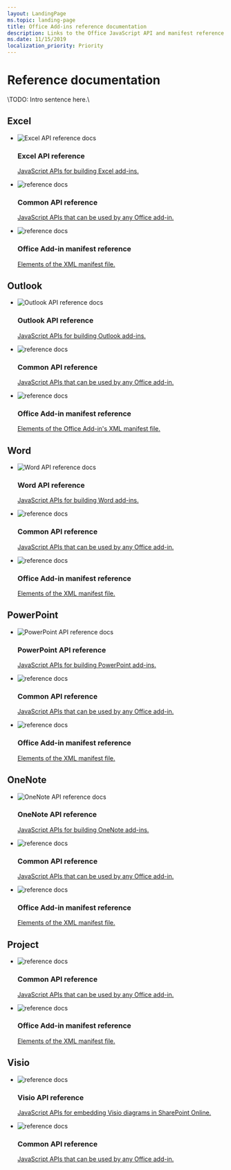 ```yaml
---
layout: LandingPage
ms.topic: landing-page
title: Office Add-ins reference documentation
description: Links to the Office JavaScript API and manifest reference documentation.
ms.date: 11/15/2019
localization_priority: Priority
---
```


# Reference documentation

\TODO: Intro sentence here.\

<h2>Excel</h2>

<ul class="panelContent cardsF cols cols3">
    <li>
        <div class="cardSize">
            <div class="cardPadding">
                <div class="card">
                    <div class="cardImageOuter">
                        <div class="cardImage">
                            <img src="../images/index/logo-excel.svg" alt="Excel API reference docs" />
                        </div>
                    </div>
                    <div class="cardText">
                        <h3>Excel API reference</h3>
                        <p><a href="/javascript/api/excel">JavaScript APIs for building Excel add-ins.</a></p>
                    </div>
                </div>
            </div>
        </div>
    </li>
    <li>
        <div class="cardSize">
            <div class="cardPadding">
                <div class="card">
                    <div class="cardImageOuter">
                        <div class="cardImage">
                            <img src="../images/index-landing-page/i_code-blocks.svg" alt="reference docs" />
                        </div>
                    </div>
                    <div class="cardText">
                        <h3>Common API reference</h3>
                        <p><a href="/javascript/api/office">JavaScript APIs that can be used by any Office add-in.</a></p>
                    </div>
                </div>
            </div>
        </div>
    </li>
    <li>
        <div class="cardSize">
            <div class="cardPadding">
                <div class="card">
                    <div class="cardImageOuter">
                        <div class="cardImage">
                            <img src="../images/index-landing-page/i_article.svg" alt="reference docs" />
                        </div>
                    </div>
                    <div class="cardText">
                        <h3>Office Add-in manifest reference</h3>
                        <p><a href="manifest/allowsnapshot.md">Elements of the XML manifest file.</a></p>
                    </div>
                </div>
            </div>
        </div>
    </li>
</ul>

<h2>Outlook</h2>

<ul class="panelContent cardsF cols cols3">
    <li>
        <div class="cardSize">
            <div class="cardPadding">
                <div class="card">
                    <div class="cardImageOuter">
                        <div class="cardImage">
                            <img src="../images/index/logo-outlook.svg" alt="Outlook API reference docs" />
                        </div>
                    </div>
                    <div class="cardText">
                        <h3>Outlook API reference</h3>
                        <p><a href="/javascript/api/outlook">JavaScript APIs for building Outlook add-ins.</a></p>
                    </div>
                </div>
            </div>
        </div>
    </li>
    <li>
        <div class="cardSize">
            <div class="cardPadding">
                <div class="card">
                    <div class="cardImageOuter">
                        <div class="cardImage">
                            <img src="../images/index-landing-page/i_code-blocks.svg" alt="reference docs" />
                        </div>
                    </div>
                    <div class="cardText">
                        <h3>Common API reference</h3>
                        <p><a href="/javascript/api/office">JavaScript APIs that can be used by any Office add-in.</a></p>
                    </div>
                </div>
            </div>
        </div>
    </li>
    <li>
        <div class="cardSize">
            <div class="cardPadding">
                <div class="card">
                    <div class="cardImageOuter">
                        <div class="cardImage">
                            <img src="../images/index-landing-page/i_article.svg" alt="reference docs" />
                        </div>
                    </div>
                    <div class="cardText">
                        <h3>Office Add-in manifest reference</h3>
                        <p><a href="manifest/allowsnapshot.md">Elements of the Office Add-in's XML manifest file.</a></p>
                    </div>
                </div>
            </div>
        </div>
    </li>
</ul>

<h2>Word</h2>

<ul class="panelContent cardsF cols cols3">
    <li>
        <div class="cardSize">
            <div class="cardPadding">
                <div class="card">
                    <div class="cardImageOuter">
                        <div class="cardImage">
                            <img src="../images/index/logo-word.svg" alt="Word API reference docs" />
                        </div>
                    </div>
                    <div class="cardText">
                        <h3>Word API reference</h3>
                        <p><a href="/javascript/api/word">JavaScript APIs for building Word add-ins.</a></p>
                    </div>
                </div>
            </div>
        </div>
    </li>
    <li>
        <div class="cardSize">
            <div class="cardPadding">
                <div class="card">
                    <div class="cardImageOuter">
                        <div class="cardImage">
                            <img src="../images/index-landing-page/i_code-blocks.svg" alt="reference docs" />
                        </div>
                    </div>
                    <div class="cardText">
                        <h3>Common API reference</h3>
                        <p><a href="/javascript/api/office">JavaScript APIs that can be used by any Office add-in.</a></p>
                    </div>
                </div>
            </div>
        </div>
    </li>
    <li>
        <div class="cardSize">
            <div class="cardPadding">
                <div class="card">
                    <div class="cardImageOuter">
                        <div class="cardImage">
                            <img src="../images/index-landing-page/i_article.svg" alt="reference docs" />
                        </div>
                    </div>
                    <div class="cardText">
                        <h3>Office Add-in manifest reference</h3>
                        <p><a href="manifest/allowsnapshot.md">Elements of the XML manifest file.</a></p>
                    </div>
                </div>
            </div>
        </div>
    </li>
</ul>

<h2>PowerPoint</h2>

<ul class="panelContent cardsF cols cols3">
    <li>
        <div class="cardSize">
            <div class="cardPadding">
                <div class="card">
                    <div class="cardImageOuter">
                        <div class="cardImage">
                            <img src="../images/index/logo-powerpoint.svg" alt="PowerPoint API reference docs" />
                        </div>
                    </div>
                    <div class="cardText">
                        <h3>PowerPoint API reference</h3>
                        <p><a href="/javascript/api/powerpoint">JavaScript APIs for building PowerPoint add-ins.</a></p>
                    </div>
                </div>
            </div>
        </div>
    </li>
    <li>
        <div class="cardSize">
            <div class="cardPadding">
                <div class="card">
                    <div class="cardImageOuter">
                        <div class="cardImage">
                            <img src="../images/index-landing-page/i_code-blocks.svg" alt="reference docs" />
                        </div>
                    </div>
                    <div class="cardText">
                        <h3>Common API reference</h3>
                        <p><a href="/javascript/api/office">JavaScript APIs that can be used by any Office add-in.</a></p>
                    </div>
                </div>
            </div>
        </div>
    </li>
    <li>
        <div class="cardSize">
            <div class="cardPadding">
                <div class="card">
                    <div class="cardImageOuter">
                        <div class="cardImage">
                            <img src="../images/index-landing-page/i_article.svg" alt="reference docs" />
                        </div>
                    </div>
                    <div class="cardText">
                        <h3>Office Add-in manifest reference</h3>
                        <p><a href="manifest/allowsnapshot.md">Elements of the XML manifest file.</a></p>
                    </div>
                </div>
            </div>
        </div>
    </li>
</ul>

<h2>OneNote</h2>

<ul class="panelContent cardsF cols cols3">
    <li>
        <div class="cardSize">
            <div class="cardPadding">
                <div class="card">
                    <div class="cardImageOuter">
                        <div class="cardImage">
                            <img src="../images/index/logo-onenote.svg" alt="OneNote API reference docs" />
                        </div>
                    </div>
                    <div class="cardText">
                        <h3>OneNote API reference</h3>
                        <p><a href="/javascript/api/onenote">JavaScript APIs for building OneNote add-ins.</a></p>
                    </div>
                </div>
            </div>
        </div>
    </li>
    <li>
        <div class="cardSize">
            <div class="cardPadding">
                <div class="card">
                    <div class="cardImageOuter">
                        <div class="cardImage">
                            <img src="../images/index-landing-page/i_code-blocks.svg" alt="reference docs" />
                        </div>
                    </div>
                    <div class="cardText">
                        <h3>Common API reference</h3>
                        <p><a href="/javascript/api/office">JavaScript APIs that can be used by any Office add-in.</a></p>
                    </div>
                </div>
            </div>
        </div>
    </li>
    <li>
        <div class="cardSize">
            <div class="cardPadding">
                <div class="card">
                    <div class="cardImageOuter">
                        <div class="cardImage">
                            <img src="../images/index-landing-page/i_article.svg" alt="reference docs" />
                        </div>
                    </div>
                    <div class="cardText">
                        <h3>Office Add-in manifest reference</h3>
                        <p><a href="manifest/allowsnapshot.md">Elements of the XML manifest file.</a></p>
                    </div>
                </div>
            </div>
        </div>
    </li>
</ul>

<h2>Project</h2>

<ul class="panelContent cardsF cols cols3">
    <li>
        <div class="cardSize">
            <div class="cardPadding">
                <div class="card">
                    <div class="cardImageOuter">
                        <div class="cardImage">
                            <img src="../images/index-landing-page/i_code-blocks.svg" alt="reference docs" />
                        </div>
                    </div>
                    <div class="cardText">
                        <h3>Common API reference</h3>
                        <p><a href="/javascript/api/office">JavaScript APIs that can be used by any Office add-in.</a></p>
                    </div>
                </div>
            </div>
        </div>
    </li>
    <li>
        <div class="cardSize">
            <div class="cardPadding">
                <div class="card">
                    <div class="cardImageOuter">
                        <div class="cardImage">
                            <img src="../images/index-landing-page/i_article.svg" alt="reference docs" />
                        </div>
                    </div>
                    <div class="cardText">
                        <h3>Office Add-in manifest reference</h3>
                        <p><a href="manifest/allowsnapshot.md">Elements of the XML manifest file.</a></p>
                    </div>
                </div>
            </div>
        </div>
    </li>
</ul>

<h2>Visio</h2>

<ul class="panelContent cardsF cols cols3">
    <li>
        <div class="cardSize">
            <div class="cardPadding">
                <div class="card">
                    <div class="cardImageOuter">
                        <div class="cardImage">
                            <img src="../images/index-landing-page/i_code-blocks.svg" alt="reference docs" />
                        </div>
                    </div>
                    <div class="cardText">
                        <h3>Visio API reference</h3>
                        <p><a href="/javascript/api/visio">JavaScript APIs for embedding Visio diagrams in SharePoint Online.</a></p>
                    </div>
                </div>
            </div>
        </div>
    </li>
    <li>
        <div class="cardSize">
            <div class="cardPadding">
                <div class="card">
                    <div class="cardImageOuter">
                        <div class="cardImage">
                            <img src="../images/index-landing-page/i_code-blocks.svg" alt="reference docs" />
                        </div>
                    </div>
                    <div class="cardText">
                        <h3>Common API reference</h3>
                        <p><a href="/javascript/api/office">JavaScript APIs that can be used by any Office add-in.</a></p>
                    </div>
                </div>
            </div>
        </div>
    </li>
</ul>